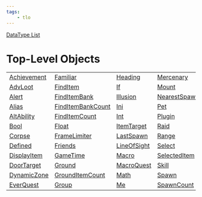 ```yaml
---
tags:
    - tlo
---
```

[DataType List](../data-types/datatype-list.md)
# Top-Level Objects
|   |   |   |   |   |
| :--- | :--- | :--- | :--- | :--- |
| [Achievement](../tlo-Achievement) | [Familiar](../tlo-Familiar ) | [Heading](../tlo-Heading ) | [Mercenary](../tlo-Mercenary ) | [Spell](../tlo-Spell ) |
| [AdvLoot](../tlo-AdvLoot ) | [FindItem](../tlo-FindItem ) | [If](../tlo-If ) | [Mount](../tlo-Mount ) | [Switch](../tlo-Switch ) |
| [Alert](../tlo-Alert ) | [FindItemBank](../tlo-FindItemBank ) | [Illusion](../tlo-Illusion ) | [NearestSpawn](../tlo-NearestSpawn ) | [Target](../tlo-Target ) |
| [Alias](../tlo-Alias ) | [FindItemBankCount](../tlo-FindItemBankCount ) | [Ini](../tlo-Ini ) | [Pet](../tlo-Pet ) | [Task](../tlo-Task ) |
| [AltAbility](../tlo-AltAbility ) | [FindItemCount](../tlo-FindItemCount ) | [Int](../tlo-Int ) | [Plugin](../tlo-Plugin ) | [Time](../tlo-Time ) | 
| [Bool](../tlo-Bool ) | [Float](../tlo-Float ) | [ItemTarget](../tlo-ItemTarget ) | [Raid](../tlo-Raid ) | [Type](../tlo-Type ) | 
| [Corpse](../tlo-Corpse ) | [FrameLimiter](../tlo-FrameLimiter ) | [LastSpawn](../tlo-LastSpawn ) | [Range](../tlo-Range ) | [Window](../tlo-Window ) |
| [Defined](../tlo-Defined ) | [Friends](../tlo-Friends ) | [LineOfSight](../tlo-LineOfSight ) | [Select](../tlo-Select ) | [Zone](../tlo-Zone ) |
| [DisplayItem](../tlo-DisplayItem ) | [GameTime](../tlo-GameTime ) | [Macro](../tlo-Macro ) | [SelectedItem](../tlo-SelectedItem ) | |
| [DoorTarget](../tlo-DoorTarget ) | [Ground](../tlo-Ground ) | [MacroQuest](../tlo-MacroQuest ) | [Skill](../tlo-Skill ) | |
| [DynamicZone](../tlo-DynamicZone ) | [GroundItemCount](../tlo-GroundItemCount ) | [Math](../tlo-Math ) | [Spawn](../tlo-Spawn ) | |
| [EverQuest](../tlo-EverQuest ) | [Group](../tlo-Group ) | [Me](../tlo-Me ) | [SpawnCount](../tlo-SpawnCount ) | |

